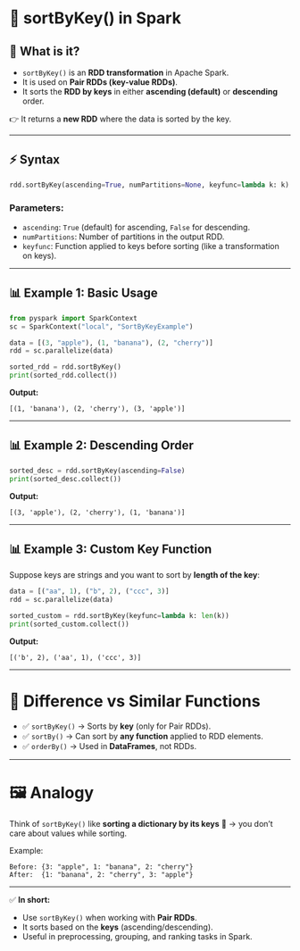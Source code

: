 # 🔑 **sortByKey() in Spark**

## 🧩 What is it?

* `sortByKey()` is an **RDD transformation** in Apache Spark.
* It is used on **Pair RDDs (key-value RDDs)**.
* It sorts the **RDD by keys** in either **ascending (default)** or **descending** order.

👉 It returns a **new RDD** where the data is sorted by the key.

---

## ⚡ Syntax

```python
rdd.sortByKey(ascending=True, numPartitions=None, keyfunc=lambda k: k)
```

### Parameters:

* `ascending`: `True` (default) for ascending, `False` for descending.
* `numPartitions`: Number of partitions in the output RDD.
* `keyfunc`: Function applied to keys before sorting (like a transformation on keys).

---

## 📊 Example 1: Basic Usage

```python
from pyspark import SparkContext
sc = SparkContext("local", "SortByKeyExample")

data = [(3, "apple"), (1, "banana"), (2, "cherry")]
rdd = sc.parallelize(data)

sorted_rdd = rdd.sortByKey()
print(sorted_rdd.collect())
```

**Output:**

```
[(1, 'banana'), (2, 'cherry'), (3, 'apple')]
```

---

## 📊 Example 2: Descending Order

```python
sorted_desc = rdd.sortByKey(ascending=False)
print(sorted_desc.collect())
```

**Output:**

```
[(3, 'apple'), (2, 'cherry'), (1, 'banana')]
```

---

## 📊 Example 3: Custom Key Function

Suppose keys are strings and you want to sort by **length of the key**:

```python
data = [("aa", 1), ("b", 2), ("ccc", 3)]
rdd = sc.parallelize(data)

sorted_custom = rdd.sortByKey(keyfunc=lambda k: len(k))
print(sorted_custom.collect())
```

**Output:**

```
[('b', 2), ('aa', 1), ('ccc', 3)]
```

---

# 🔄 Difference vs Similar Functions

* ✅ `sortByKey()` → Sorts by **key** (only for Pair RDDs).
* ✅ `sortBy()` → Can sort by **any function** applied to RDD elements.
* ✅ `orderBy()` → Used in **DataFrames**, not RDDs.

---

# 🖼️ Analogy

Think of `sortByKey()` like **sorting a dictionary by its keys** 📒 → you don’t care about values while sorting.

Example:

```
Before: {3: "apple", 1: "banana", 2: "cherry"}
After:  {1: "banana", 2: "cherry", 3: "apple"}
```

---

✅ **In short:**

* Use `sortByKey()` when working with **Pair RDDs**.
* It sorts based on the **keys** (ascending/descending).
* Useful in preprocessing, grouping, and ranking tasks in Spark.
